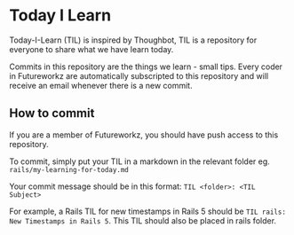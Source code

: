 # Today I Learn
Today-I-Learn (TIL) is inspired by Thoughbot, TIL is a repository for everyone to share what we have learn today.

Commits in this repository are the things we learn - small tips. Every coder in Futureworkz are automatically subscripted to this repository and will receive an email whenever there is a new commit.

## How to commit

If you are a member of Futureworkz, you should have push access to this repository.

To commit, simply put your TIL in a markdown in the relevant folder eg. `rails/my-learning-for-today.md`

Your commit message should be in this format: `TIL <folder>: <TIL Subject>`

For example, a Rails TIL for new timestamps in Rails 5 should be `TIL rails: New Timestamps in Rails 5`. This TIL should also be placed in rails folder.
